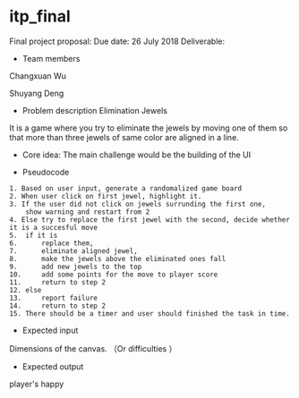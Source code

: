 # itp_final
Final project proposal:
Due date: 26 July 2018
Deliverable:
* Team members

Changxuan Wu 

Shuyang Deng

* Problem description
Elimination Jewels

It is a game where you try to eliminate the jewels by moving one of them so that more than three jewels of same color
are aligned in a line. 

* Core idea: 
The main challenge would be the building of the UI

* Pseudocode
```
1. Based on user input, generate a randomalized game board
2. When user click on first jewel, highlight it.
3. If the user did not click on jewels surrunding the first one, 
	show warning and restart from 2
4. Else try to replace the first jewel with the second, decide whether it is a succesful move 
5.	if it is
6.		replace them, 
7.		eliminate aligned jewel, 
8.		make the jewels above the eliminated ones fall 
9.		add new jewels to the top
10.		add some points for the move to player score
11.		return to step 2
12.	else
13.		report failure 
14.		return to step 2
15. There should be a timer and user should finished the task in time. 
```
* Expected input

Dimensions of the canvas. （Or difficulties ）

* Expected output

player's happy
